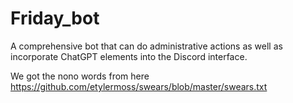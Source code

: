 # Friday_bot
A comprehensive bot that can do administrative actions as well as incorporate ChatGPT elements into the Discord interface.

We got the nono words from here
https://github.com/etylermoss/swears/blob/master/swears.txt

